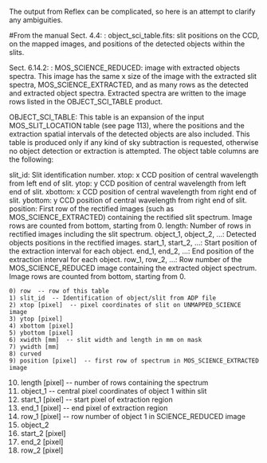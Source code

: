 The output from Reflex can be complicated, so here is an attempt to clarify any ambiguities.

#From the manual
Sect. 4.4:
:  object_sci_table.fits: slit positions on the CCD, on the mapped images, and positions of the detected objects within the slits.

Sect. 6.14.2:
:  MOS_SCIENCE_REDUCED: image with extracted objects spectra. This image has the same x size of the image with the extracted slit spectra, MOS_SCIENCE_EXTRACTED, and as many rows as the detected and extracted object spectra. Extracted spectra are written to the image rows listed in the OBJECT_SCI_TABLE product.

   OBJECT_SCI_TABLE: This table is an expansion of the input MOS_SLIT_LOCATION table (see page 113), where the positions and the extraction spatial intervals of the detected objects are also included. This table is produced only if any kind of sky subtraction is requested, otherwise no object detection or extraction is attempted. The object table columns are the following:

   slit_id: Slit identification number.
   xtop: x CCD position of central wavelength from left end of slit.
   ytop: y CCD position of central wavelength from left end of slit.
   xbottom: x CCD position of central wavelength from right end of slit.
   ybottom: y CCD position of central wavelength from right end of slit.
   position: First row of the rectified images (such as MOS_SCIENCE_EXTRACTED)
   containing the rectified slit spectrum. Image rows are counted from bottom,
   starting from 0.
   length: Number of rows in rectified images including the slit spectrum.
   object_1, object_2, ...: Detected objects positions in the rectified images.
   start_1, start_2, ...: Start position of the extraction interval for each
     object.
   end_1, end_2, ...: End position of the extraction interval for each object.
   row_1, row_2, ...: Row number of the MOS_SCIENCE_REDUCED image containing
     the extracted object spectrum. Image rows are counted from bottom, starting
     from 0.

    0) row  -- row of this table
    1) slit_id  -- Identification of object/slit from ADP file
    2) xtop [pixel]  -- pixel coordinates of slit on UNMAPPED_SCIENCE image
    3) ytop [pixel]
    4) xbottom [pixel]
    5) ybottom [pixel]
    6) xwidth [mm]  -- slit width and length in mm on mask
    7) ywidth [mm]
    8) curved
    9) position [pixel]  -- first row of spectrum in MOS_SCIENCE_EXTRACTED image
   10) length [pixel]  -- number of rows containing the spectrum
   11) object_1  -- central pixel coordinates of object 1 within slit
   12) start_1 [pixel]  -- start pixel of extraction region
   13) end_1 [pixel] -- end pixel of extraction region
   14) row_1 [pixel] -- row number of object 1 in SCIENCE_REDUCED image
   15) object_2
   16) start_2 [pixel]
   17) end_2 [pixel]
   18) row_2 [pixel]
